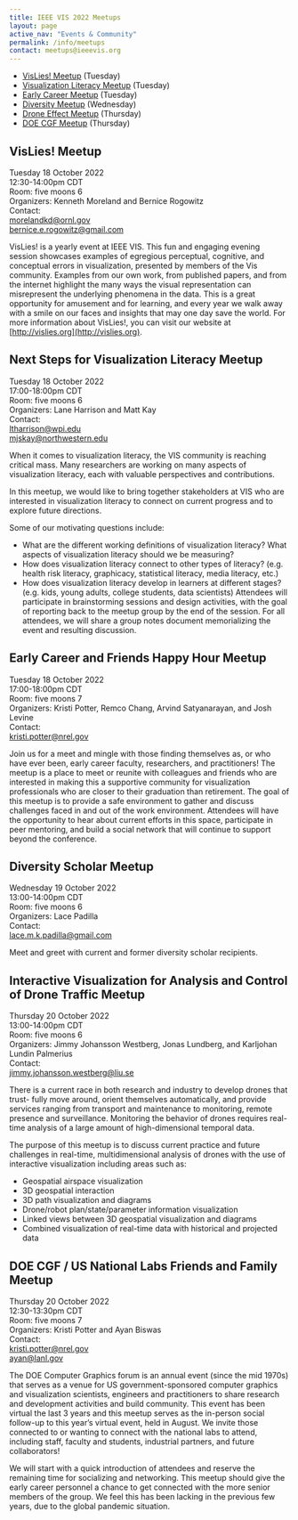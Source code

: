 ```yaml
---
title: IEEE VIS 2022 Meetups
layout: page
active_nav: "Events & Community"
permalink: /info/meetups
contact: meetups@ieeevis.org
---
```



* [VisLies! Meetup](#vis-lies) (Tuesday)
* [Visualization Literacy Meetup](#vis-literacy) (Tuesday)
* [Early Career Meetup](#vis-earlycareer) (Tuesday)
* [Diversity Meetup](#vis-diversity) (Wednesday)
* [Drone Effect Meetup](#vis-drone) (Thursday)
* [DOE CGF Meetup](#vis-doecgf) (Thursday)




## <a name="vis-lies"></a>VisLies! Meetup

Tuesday 18 October 2022<br>
12:30-14:00pm CDT<br>
Room: five moons 6<br>
Organizers: Kenneth Moreland and Bernice Rogowitz <br>
Contact: <br>
morelandkd@ornl.gov <br>
bernice.e.rogowitz@gmail.com <br>

VisLies! is a yearly event at IEEE VIS. This fun and engaging evening session showcases examples of egregious perceptual, cognitive, and conceptual errors in visualization, presented by members of the Vis community. Examples from our own work, from published papers, and from the internet highlight the many ways the visual representation can misrepresent the underlying phenomena in the data. This is a great opportunity for amusement and for learning, and every year we walk away with a smile on our faces and insights that may one day save the world. For more information about VisLies!, you can visit our website at [http://vislies.org](http://vislies.org).


## <a name="vis-literacy"></a>Next Steps for Visualization Literacy Meetup

Tuesday 18 October 2022<br>
17:00-18:00pm CDT<br>
Room: five moons 6<br>
Organizers: Lane Harrison and Matt Kay <br>
Contact: <br>
ltharrison@wpi.edu <br>
mjskay@northwestern.edu<br>

When it comes to visualization literacy, the VIS community is reaching critical mass. Many
researchers are working on many aspects of visualization literacy, each with valuable
perspectives and contributions. <br>

In this meetup, we would like to bring together stakeholders at VIS who are interested in
visualization literacy to connect on current progress and to explore future directions. <br>

Some of our motivating questions include:<br>
* What are the different working definitions of visualization literacy? What aspects of
visualization literacy should we be measuring?
* How does visualization literacy connect to other types of literacy? (e.g. health risk
literacy, graphicacy, statistical literacy, media literacy, etc.)
* How does visualization literacy develop in learners at different stages? (e.g. kids, young
adults, college students, data scientists)
Attendees will participate in brainstorming sessions and design activities, with the goal of
reporting back to the meetup group by the end of the session. For all attendees, we will share a
group notes document memorializing the event and resulting discussion.


## <a name="vis-earlycareer"></a> Early Career and Friends Happy Hour Meetup

Tuesday 18 October 2022<br>
17:00-18:00pm CDT<br>
Room: five moons 7<br>
Organizers: Kristi Potter, Remco Chang, Arvind Satyanarayan, and Josh Levine<br>
Contact: <br>
kristi.potter@nrel.gov <br>


Join us for a meet and mingle with those finding themselves as, or who have ever been, early career faculty, researchers, and practitioners! The meetup is a place to meet or reunite with colleagues and friends who are interested in making this a supportive community for visualization professionals who are closer to their graduation than retirement.  The goal of this meetup is to provide a safe environment to gather and discuss challenges faced in and out of the work environment.  Attendees will have the opportunity to hear about current efforts in this space, participate in peer mentoring, and build a social network that will continue to support beyond the conference.


## <a name="vis-diversity"></a> Diversity Scholar Meetup 

Wednesday 19 October 2022<br>
13:00-14:00pm CDT<br>
Room: five moons 6<br>
Organizers: Lace Padilla<br>
Contact: <br>
lace.m.k.padilla@gmail.com <br>


Meet and greet with current and former diversity scholar recipients.

## <a name="vis-drone"></a> Interactive Visualization for Analysis and Control of Drone Traffic Meetup 

Thursday 20 October 2022<br>
13:00-14:00pm CDT<br>
Room: five moons 6<br>
Organizers: Jimmy Johansson Westberg, Jonas Lundberg, and Karljohan Lundin Palmerius<br>
Contact: <br>
jimmy.johansson.westberg@liu.se <br>


There is a current race in both research and industry to develop drones that trust-
fully move around, orient themselves automatically, and provide services ranging from transport and maintenance to monitoring, remote presence and surveillance. Monitoring the behavior of drones requires real-time analysis of a large amount of high-dimensional temporal data.<br>

The purpose of this meetup is to discuss current practice and future challenges in real-time, multidimensional analysis of drones with the use of interactive visualization including areas such as: <br>

* Geospatial airspace visualization
* 3D geospatial interaction
* 3D path visualization and diagrams
* Drone/robot plan/state/parameter information visualization
* Linked views between 3D geospatial visualization and diagrams
* Combined visualization of real-time data with historical and projected data


## <a name="vis-doecgf"></a> DOE CGF / US National Labs Friends and Family Meetup 

Thursday 20 October 2022<br>
12:30-13:30pm CDT<br>
Room: five moons 7<br>
Organizers:  Kristi Potter and Ayan Biswas<br>
Contact: <br>
kristi.potter@nrel.gov <br>
ayan@lanl.gov  <br>


The DOE Computer Graphics forum is an annual event (since the mid 1970s) that serves as a venue for US government-sponsored computer graphics and visualization scientists, engineers and practitioners to share research and development activities and build community.  This event has been virtual the last 3 years and this meetup serves as the in-person social follow-up to this year’s virtual event, held in August. We invite those connected to or wanting to connect with the national labs to attend, including staff, faculty and students, industrial partners, and future collaborators! <br>

We will start with a quick introduction of attendees and reserve the remaining time for socializing and networking. This meetup should give the early career personnel a chance to get connected with the more senior members of the group. We feel this has been lacking in the previous few years, due to the global pandemic situation. <br>












